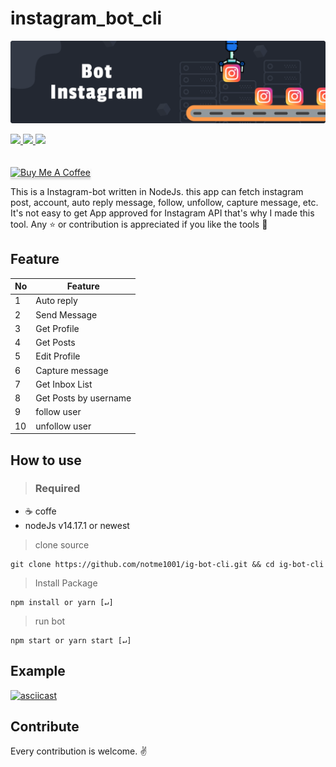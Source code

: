 # instagram_bot_cli
![enter image description here](https://raw.githubusercontent.com/notme1001/ig-bot-cli/main/assets/head-bot.png)
<p align="left">
<a href="https://t.me/notme1337" >
<img src="https://img.shields.io/badge/tele-@notme1337-informational?style=flat&logo=telegram&logoColor=white&color=2f80ed" />
</a>
<a href="mailto:notme1001@pm.me" target="_blank">
<img src="https://img.shields.io/badge/pm-notme1001[at]pm.me-informational?style=flat&logo=protonmail&logoColor=white&color=2f80ed" />
</a>
<a href="https://instagram.com/ibnu_890" target="_blank">
<img src="https://img.shields.io/badge/|-ibnu_890-informational?style=flat&logo=instagram&logoColor=white&color=2f80ed" />
</a>
</p>
<a href="https://www.buymeacoffee.com/ibnuu" target="_blank"><img src="https://www.buymeacoffee.com/assets/img/custom_images/orange_img.png" alt="Buy Me A Coffee" style="height: 40px !important;width: 174px !important;box-shadow: 0px 3px 2px 0px rgba(190, 190, 190, 0.5) !important;-webkit-box-shadow: 0px 3px 2px 0px rgba(190, 190, 190, 0.5) !important; margin-top: 20px !important;" ></a>


This is a Instagram-bot written in NodeJs. this app can fetch instagram post, account, auto reply message, follow, unfollow, capture message, etc.
It's not easy to get App approved for Instagram API that's why I made this tool.
Any ⭐️ or contribution is appreciated if you like the tools 🤘

## Feature
| No | Feature |
|--|--|
| 1 | Auto reply |
| 2 | Send Message |
| 3 | Get Profile |
| 4 | Get Posts |
| 5 | Edit Profile |
| 6 | Capture message |
| 7 | Get Inbox List |
| 8 | Get Posts by username |
| 9 | follow user |
| 10 | unfollow user |

## How to use
> ### Required

-   ☕  coffe
-   nodeJs v14.17.1 or newest

> clone source
```
git clone https://github.com/notme1001/ig-bot-cli.git && cd ig-bot-cli
```

> Install Package

```
npm install or yarn [↵]
```
> run bot
```
npm start or yarn start [↵]
```
## Example

[![asciicast](https://asciinema.org/a/3GQYVz34UPFW9D8UX29ggUuOr.svg)](https://asciinema.org/a/3GQYVz34UPFW9D8UX29ggUuOr)

## Contribute

Every contribution is welcome. ✌️
